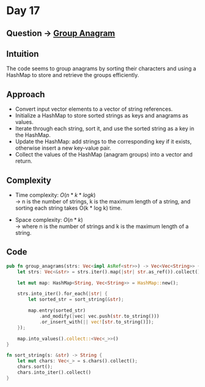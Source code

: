 # Day 17

## Question -> [Group Anagram](https://leetcode.com/problems/group-anagrams/)

## Intuition

The code seems to group anagrams by sorting their characters and using a HashMap to store and retrieve the groups efficiently.

## Approach

- Convert input vector elements to a vector of string references.
- Initialize a HashMap to store sorted strings as keys and anagrams as values.
- Iterate through each string, sort it, and use the sorted string as a key in the HashMap.
- Update the HashMap: add strings to the corresponding key if it exists, otherwise insert a new key-value pair.
- Collect the values of the HashMap (anagram groups) into a vector and return.

## Complexity

- Time complexity: $O(n * k * log k)$  
  -> n is the number of strings, k is the maximum length of a string, and sorting each string takes O(k \* log k) time.

- Space complexity: $O(n * k)$  
  -> where n is the number of strings and k is the maximum length of a string.

## Code

```rust
pub fn group_anagrams(strs: Vec<impl AsRef<str>>) -> Vec<Vec<String>> {
    let strs: Vec<&str> = strs.iter().map(|str| str.as_ref()).collect();

    let mut map: HashMap<String, Vec<String>> = HashMap::new();

    strs.into_iter().for_each(|str| {
        let sorted_str = sort_string(&str);

        map.entry(sorted_str)
            .and_modify(|vec| vec.push(str.to_string()))
            .or_insert_with(|| vec![str.to_string()]);
    });

    map.into_values().collect::<Vec<_>>()
}

fn sort_string(s: &str) -> String {
    let mut chars: Vec<_> = s.chars().collect();
    chars.sort();
    chars.into_iter().collect()
}
```

